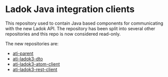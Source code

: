 # Ladok Java integration clients

This repository used to contain Java based components for communicating with the new Ladok API.
The repository has been split into several other repositories and this repo is now considered read-only.

The new repositories are:
* [ati-parent](https://github.com/uppsala-university/ati-parent)
* [ati-ladok3-dto](https://github.com/uppsala-university/ati-ladok3-dto)
* [ati-ladok3-atom-client](https://github.com/uppsala-university/ati-ladok3-atom-client)
* [ati-ladok3-rest-client](https://github.com/uppsala-university/ati-ladok3-rest-client)
